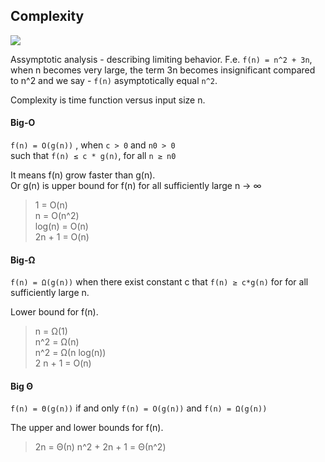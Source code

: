 ## Complexity

![](/notes/images/complexity.jpg)

Assymptotic analysis - describing limiting behavior. F.e. `f(n) = n^2 + 3n`, when n becomes very large, the term 3n becomes insignificant compared to n^2 and we say - `f(n)` asymptotically equal `n^2`.

Complexity is time function versus input size n.  

#### Big-O  
`f(n) = O(g(n))` , when  `c > 0` and `n0 > 0`  
such that `f(n) ≤ c * g(n)`, for all `n ≥ n0`  

It means f(n) grow faster than g(n).  
Or g(n) is upper bound for f(n) for all sufficiently large n → ∞


> 1 = O(n)  
  n = O(n^2)  
  log(n) = O(n)  
  2n + 1 = O(n)   


#### Big-Ω
`f(n) = Ω(g(n))` when there exist constant c that `f(n) ≥ c*g(n)` for for all sufficiently large n.

Lower bound for f(n).  

> n = Ω(1)  
  n^2 = Ω(n)  
  n^2 = Ω(n log(n))  
  2 n + 1 = O(n)

#### Big Θ
`f(n) = Θ(g(n))` if and only `f(n) = O(g(n))` and `f(n) = Ω(g(n))`  

The upper and lower bounds for f(n).

> 2n = Θ(n)
  n^2 + 2n + 1 = Θ(n^2)
